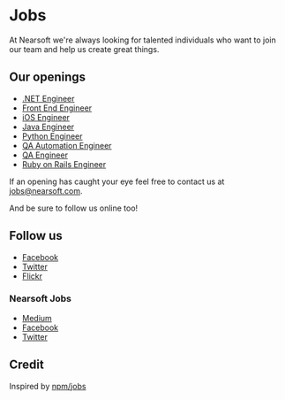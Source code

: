 # Jobs

At Nearsoft we're always looking for talented individuals who want to join our team and help us create great things.

## Our openings

* [.NET Engineer](dot-net.md)
* [Front End Engineer](front-end.md)
* [iOS Engineer](ios.md)
* [Java Engineer](java.md)
* [Python Engineer](python.md)
* [QA Automation Engineer](qa-automation.md)
* [QA Engineer](qa.md)
* [Ruby on Rails Engineer](ror.md)

If an opening has caught your eye feel free to contact us at [jobs@nearsoft.com](mailto:jobs@nearsoft.com).

And be sure to follow us online too!

## Follow us

* [Facebook](https://www.facebook.com/NearsoftInc)
* [Twitter](https://twitter.com/nearsoft)
* [Flickr](https://www.flickr.com/photos/nearsoft)

### Nearsoft Jobs

* [Medium](https://medium.com/nearsoft-jobs)
* [Facebook](https://www.facebook.com/nearsoftjobs)
* [Twitter](https://twitter.com/NearsoftJobs)

## Credit

Inspired by [npm/jobs](https://github.com/npm/jobs)
